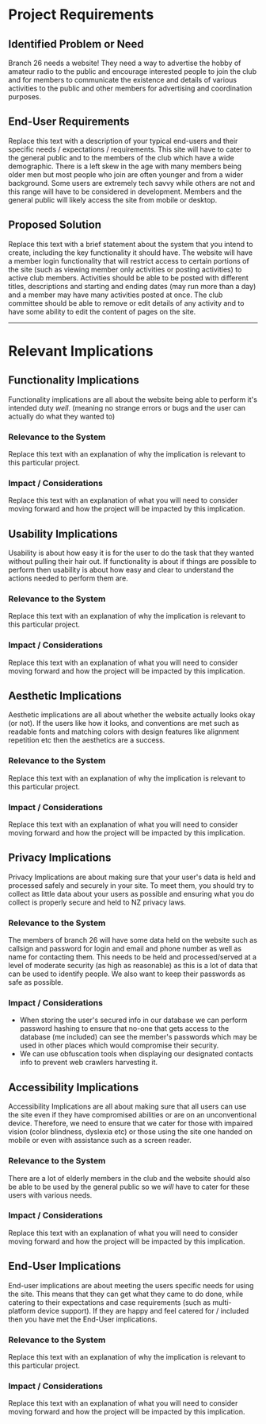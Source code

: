 # Project Requirements

## Identified Problem or Need

Branch 26 needs a website! They need a way to advertise the hobby of amateur radio to the public and encourage interested people to join the club and for members to communicate the existence and details of various activities to the public and other members for advertising and coordination purposes.

## End-User Requirements

Replace this text with a description of your typical end-users and their specific needs / expectations / requirements.
This site will have to cater to the general public and to the members of the club which have a wide demographic. There is a left skew in the age with many members being older men but most people who join are often younger and from a wider background. Some users are extremely tech savvy while others are not and this range will have to be considered in development. Members and the general public will likely access the site from mobile or desktop.

## Proposed Solution

Replace this text with a brief statement about the system that you intend to create, including the key functionality it should have.
The website will have a member login functionality that will restrict access to certain portions of the site (such as viewing member only activities or posting activities) to active club members. Activities should be able to be posted with different titles, descriptions and starting and ending dates (may run more than a day) and a member may have many activities posted at once. The club committee should be able to remove or edit details of any activity and to have some ability to edit the content of pages on the site.

---

# Relevant Implications

## Functionality Implications

Functionality implications are all about the website being able to perform it's intended duty *well*. (meaning no strange errors or bugs and the user can actually do what they wanted to)

### Relevance to the System

Replace this text with an explanation of why the implication is relevant to this particular project.

### Impact / Considerations

Replace this text with an explanation of what you will need to consider moving forward and how the project will be impacted by this implication.



## Usability Implications

Usability is about how easy it is for the user to do the task that they wanted without pulling their hair out. If functionality is about if things are possible to perform then usability is about how easy and clear to understand the actions needed to perform them are.

### Relevance to the System

Replace this text with an explanation of why the implication is relevant to this particular project.

### Impact / Considerations

Replace this text with an explanation of what you will need to consider moving forward and how the project will be impacted by this implication.



## Aesthetic Implications

Aesthetic implications are all about whether the website actually looks okay (or not). If the users like how it looks, and conventions are met such as readable fonts and matching colors with design features like alignment repetition etc then the aesthetics are a success.

### Relevance to the System

Replace this text with an explanation of why the implication is relevant to this particular project.

### Impact / Considerations

Replace this text with an explanation of what you will need to consider moving forward and how the project will be impacted by this implication.



## Privacy Implications

Privacy Implications are about making sure that your user's data is held and processed safely and securely in your site. To meet them, you should try to collect as little data about your users as possible and ensuring what you do collect is properly secure and held to NZ privacy laws.

### Relevance to the System

The members of branch 26 will have some data held on the website such as callsign and password for login and email and phone number as well as name for contacting them. This needs to be held and processed/served at a level of moderate security (as high as reasonable) as this is a lot of data that can be used to identify people. We also want to keep their passwords as safe as possible.

### Impact / Considerations

- When storing the user's secured info in our database we can perform password hashing to ensure that no-one that gets access to the database (me included) can see the member's passwords which may be used in other places which would compromise their security. 
- We can use obfuscation tools when displaying our designated contacts info to prevent web crawlers harvesting it.


## Accessibility Implications

Accessibility Implications are all about making sure that all users can use the site even if they have compromised abilities or are on an unconventional device. Therefore, we need to ensure that we cater for those with impaired vision (color blindness, dyslexia etc) or those using the site one handed on mobile or even with assistance such as a screen reader.

### Relevance to the System

There are a lot of elderly members in the club and the website should also be able to be used by the general public so we *will* have to cater for these users with various needs.

### Impact / Considerations

Replace this text with an explanation of what you will need to consider moving forward and how the project will be impacted by this implication.



## End-User Implications

End-user implications are about meeting the users specific needs for using the site. This means that they can get what they came to do done, while catering to their expectations and case requirements (such as multi-platform device support). If they are happy and feel catered for / included then you have met the End-User implications.

### Relevance to the System

Replace this text with an explanation of why the implication is relevant to this particular project.

### Impact / Considerations

Replace this text with an explanation of what you will need to consider moving forward and how the project will be impacted by this implication.

